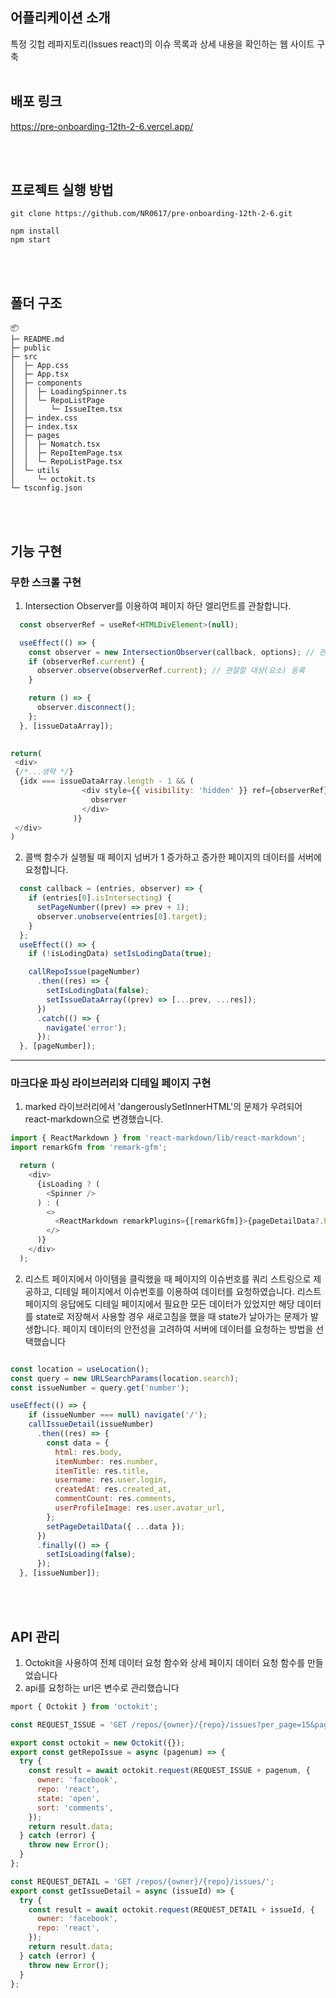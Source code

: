 ## 어플리케이션 소개
특정 깃헙 레파지토리(Issues react)의 이슈 목록과 상세 내용을 확인하는 웹 사이트 구축
<br>
<br>

## 배포 링크
https://pre-onboarding-12th-2-6.vercel.app/

<br>
<br>

## 프로젝트 실행 방법
```
git clone https://github.com/NR0617/pre-onboarding-12th-2-6.git

npm install
npm start
```
<br>
<br>

## 폴더 구조
```
📦 
├─ README.md
├─ public
├─ src
│  ├─ App.css
│  ├─ App.tsx
│  ├─ components
│  │  ├─ LoadingSpinner.ts
│  │  └─ RepoListPage
│  │     └─ IssueItem.tsx
│  ├─ index.css
│  ├─ index.tsx
│  ├─ pages
│  │  ├─ Nomatch.tsx
│  │  ├─ RepoItemPage.tsx
│  │  └─ RepoListPage.tsx
│  └─ utils
│     └─ octokit.ts
└─ tsconfig.json
```
<br>
<br>

## 기능 구현

### 무한 스크롤 구현 

1. Intersection Observer를 이용하여 페이지 하단 엘리먼트를 관찰합니다.

```js
  const observerRef = useRef<HTMLDivElement>(null);

  useEffect(() => {
    const observer = new IntersectionObserver(callback, options); // 관찰자 초기화
    if (observerRef.current) {
      observer.observe(observerRef.current); // 관찰할 대상(요소) 등록
    }

    return () => {
      observer.disconnect();
    };
  }, [issueDataArray]);
  

return(
 <div>
 {/*...생략 */}
  {idx === issueDataArray.length - 1 && (
                <div style={{ visibility: 'hidden' }} ref={observerRef}>
                  observer
                </div>
              )}
 </div>
)
```

2. 콜백 함수가 실행될 때 페이지 넘버가 1 증가하고 증가한 페이지의 데이터를 서버에 요청합니다.

```js
  const callback = (entries, observer) => {
    if (entries[0].isIntersecting) {
      setPageNumber((prev) => prev + 1);
      observer.unobserve(entries[0].target);
    }
  };
  useEffect(() => {
    if (!isLodingData) setIsLodingData(true);

    callRepoIssue(pageNumber)
      .then((res) => {
        setIsLodingData(false);
        setIssueDataArray((prev) => [...prev, ...res]);
      })
      .catch(() => {
        navigate('error');
      });
  }, [pageNumber]);

```
<hr>

### 마크다운 파싱 라이브러리와 디테일 페이지 구현

1. marked 라이브러리에서 'dangerouslySetInnerHTML'의 문제가 우려되어 react-markdown으로 변경했습니다.
```js
import { ReactMarkdown } from 'react-markdown/lib/react-markdown';
import remarkGfm from 'remark-gfm';

  return (
    <div>
      {isLoading ? (
        <Spinner />
      ) : (
        <>
          <ReactMarkdown remarkPlugins={[remarkGfm]}>{pageDetailData?.html}</ReactMarkdown>
        </>
      )}
    </div>
  );
```

2. 리스트 페이지에서 아이템을 클릭했을 때 페이지의 이슈번호를 쿼리 스트링으로 제공하고, 디테일 페이지에서 이슈번호를 이용하여 데이터를 요청하였습니다. 리스트 페이지의 응답에도 디테일 페이지에서 필요한 모든 데이터가 있었지만 해당 데이터를 state로 저장해서 사용할 경우 새로고침을 했을 때 state가 날아가는 문제가 발생합니다. 페이지 데이터의 안전성을 고려하여 서버에 데이터를 요청하는 방법을 선택했습니다

```js

const location = useLocation();
const query = new URLSearchParams(location.search);
const issueNumber = query.get('number');

useEffect(() => {
    if (issueNumber === null) navigate('/');
    callIssueDetail(issueNumber)
      .then((res) => {
        const data = {
          html: res.body,
          itemNumber: res.number,
          itemTitle: res.title,
          username: res.user.login,
          createdAt: res.created_at,
          commentCount: res.comments,
          userProfileImage: res.user.avatar_url,
        };
        setPageDetailData({ ...data });
      })
      .finally(() => {
        setIsLoading(false);
      });
  }, [issueNumber]);
  ```
  <br>
  <br>

## API 관리
1. Octokit을 사용하여 전체 데이터 요청 함수와 상세 페이지 데이터 요청 함수를 만들었습니다
2. api를 요청하는 url은 변수로 관리했습니다

```javascript
mport { Octokit } from 'octokit';

const REQUEST_ISSUE = 'GET /repos/{owner}/{repo}/issues?per_page=15&page=';

export const octokit = new Octokit({});
export const getRepoIssue = async (pagenum) => {
  try {
    const result = await octokit.request(REQUEST_ISSUE + pagenum, {
      owner: 'facebook',
      repo: 'react',
      state: 'open',
      sort: 'comments',
    });
    return result.data;
  } catch (error) {
    throw new Error();
  }
};

const REQUEST_DETAIL = 'GET /repos/{owner}/{repo}/issues/';
export const getIssueDetail = async (issueId) => {
  try {
    const result = await octokit.request(REQUEST_DETAIL + issueId, {
      owner: 'facebook',
      repo: 'react',
    });
    return result.data;
  } catch (error) {
    throw new Error();
  }
};

```

